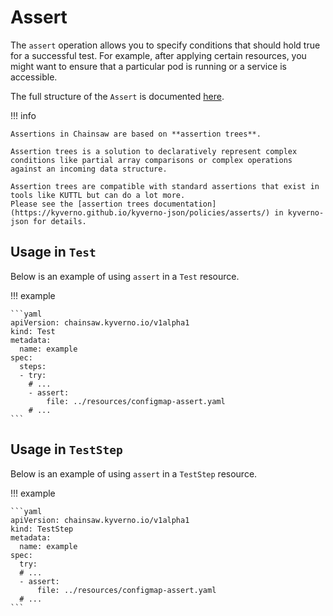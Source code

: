 # Assert

The `assert` operation allows you to specify conditions that should hold true for a successful test. For example, after applying certain resources, you might want to ensure that a particular pod is running or a service is accessible.

The full structure of the `Assert` is documented [here](../../apis/chainsaw.v1alpha1.md#chainsaw-kyverno-io-v1alpha1-Assert).

!!! info

    Assertions in Chainsaw are based on **assertion trees**.

    Assertion trees is a solution to declaratively represent complex conditions like partial array comparisons or complex operations against an incoming data structure.

    Assertion trees are compatible with standard assertions that exist in tools like KUTTL but can do a lot more.
    Please see the [assertion trees documentation](https://kyverno.github.io/kyverno-json/policies/asserts/) in kyverno-json for details.

## Usage in `Test`

Below is an example of using `assert` in a `Test` resource.

!!! example

    ```yaml
    apiVersion: chainsaw.kyverno.io/v1alpha1
    kind: Test
    metadata:
      name: example
    spec:
      steps:
      - try:
        # ...
        - assert:
            file: ../resources/configmap-assert.yaml
        # ...
    ```

## Usage in `TestStep`

Below is an example of using `assert` in a `TestStep` resource.

!!! example

    ```yaml
    apiVersion: chainsaw.kyverno.io/v1alpha1
    kind: TestStep
    metadata:
      name: example
    spec:
      try:
      # ...
      - assert:
          file: ../resources/configmap-assert.yaml
      # ...
    ```
